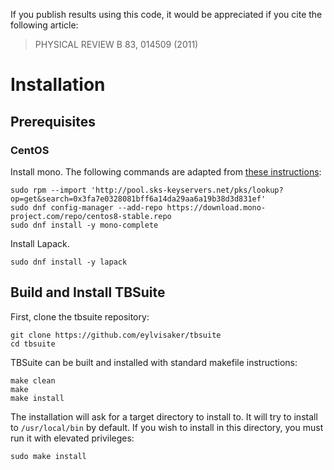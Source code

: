
If you publish results using this code, it would be appreciated if you cite the following article:

> PHYSICAL REVIEW B 83, 014509 (2011)

# Installation

## Prerequisites

### CentOS

Install mono. The following commands are adapted from [these instructions](https://linuxize.com/post/how-to-install-mono-on-centos-8/):
```
sudo rpm --import 'http://pool.sks-keyservers.net/pks/lookup?op=get&search=0x3fa7e0328081bff6a14da29aa6a19b38d3d831ef'
sudo dnf config-manager --add-repo https://download.mono-project.com/repo/centos8-stable.repo
sudo dnf install -y mono-complete 
```

Install Lapack.
```
sudo dnf install -y lapack
```

## Build and Install TBSuite

First, clone the tbsuite repository:
```
git clone https://github.com/eylvisaker/tbsuite
cd tbsuite
```

TBSuite can be built and installed with standard makefile instructions:
```
make clean
make
make install
```
The installation will ask for a target directory to install to. It will try to install to `/usr/local/bin` by default. If you wish to install in this directory, you must run it with elevated privileges:
```
sudo make install
```

